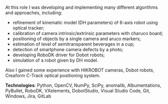 At this role I was developing and implementing many different algorithms and approaches, including:

- refinement of kinematic model (DH parameters) of 6-axis robot using optical tracker;
- calibration of camera intrinsic/extrinsic parameters with charuco board;
- positioning of objects by a single camera and aruco markers;
- estimation of level of semitransparent beverages in a cup;
- detection of smartphone camera defects by a photo;
- developing RoboDK driver for Dobot robots;
- simulation of a robot given by DH model.

Also I gained some experience with HIKROBOT cameras, Dobot robots, Creaform C-Track optical positioning system.

**Technologies**: Python, OpenCV, NumPy, SciPy, anomalib, Albumentations, PyBullet, RoboDK, VXelements, DobotStudio, Visual Studio Code, Git, Windows, Jira, GitLab
